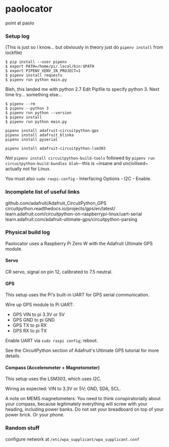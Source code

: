 # paolocator
point at paolo

### Setup log

(This is just so I know... but obviously in theory just do `pipenv install` from lockfile)

```
$ pip install --user pipenv
$ export PATH=/home/pi/.local/bin:$PATH
$ export PIPENV_VENV_IN_PROJECT=1
$ pipenv install requests
$ pipenv run python main.py
```

Bleh, this landed me with python 2.7
Edit Pipfile to specify python 3. Next time try... something else...
```
$ pipenv --rm
$ pipenv --python 3
$ pipenv run python --version
$ pipenv install
$ pipenv run python main.py
```

```
pipenv install adafruit-circuitpython-gps
pipenv install adafruit_blinka
pipenv install pyserial
```

```
pipenv install adafruit-circuitpython-lsm303
```
_Not_ `pipenv install circuitpython-build-tools` followed by `pipenv run circuitpython-build-bundles blah`--this is ~insane and uncivilised~ actually not for Linux.

You must also `sudo raspi-config` - Interfacing Options - I2C - Enable.

### Incomplete list of useful links

github.com/adafruit/Adafruit_CircuitPython_GPS
circuitpython.readthedocs.io/projects/gps/en/latest/
learn.adafruit.com/circuitpython-on-raspberrypi-linux/uart-serial
learn.adafruit.com/adafruit-ultimate-gps/circuitpython-parsing


### Physical build log

Paolocator uses a Raspberry Pi Zero W with the Adafruit Ultimate GPS module.


#### Servo

CR servo, signal on pin 12, calibrated to 7.5 neutral.

#### GPS

This setup uses the Pi's built-in UART for GPS serial communication.

Wire up GPS module to Pi UART:
- GPS VIN to pi 3.3V or 5V
- GPS GND to pi GND
- GPS TX to pi RX
- GPS RX to pi TX

Enable UART via `sudo raspi config`; reboot.

See the CircuitPython section of Adafruit's Ultimate GPS tutorial for more details.

#### Compass (Accelerometer + Magnetometer)

This setup uses the LSM303, which uses I2C.

Wiring as expected: VIN to 3.3V or 5V; GND, SDA, SCL.

A note on MEMS magnetometers: You need to think conspiratorially about your compass, because legitimately everything will screw with your heading, including power banks. Do not set your breadboard on top of your power brick. Or your phone.



### Random stuff

configure network at `/etc/wpa_supplicant/wpa_supplicant.conf`
